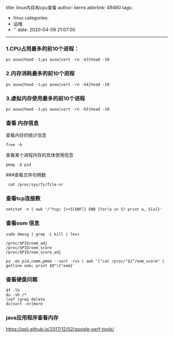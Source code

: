 title: linux内存和cpu查看
author: kerns
abbrlink: 49460
tags:
  - linux
categories:
  - 运维
  - ''
date: 2020-04-09 21:07:00
---
### 1.CPU占用最多的前10个进程： 
```
ps auxw|head -1;ps auxw|sort -rn -k3|head -10 
```
### 2.内存消耗最多的前10个进程
```
ps auxw|head -1;ps auxw|sort -rn -k4|head -10 
```

### 3.虚拟内存使用最多的前10个进程 
```
ps auxw|head -1;ps auxw|sort -rn -k5|head -10
```

### 查看 内存信息
查看内存的统计信息

```
free -h
```
查看某个进程内存的具体使用信息

```
pmap -X pid

```

###查看文件句柄数
```
 cat /proc/sys/fs/file-nr
 ```
 ### 查看tcp连接数
 ```
 netstat -n | awk '/^tcp/ {++S[$NF]} END {for(a in S) print a, S[a]}'
 ```
 
 ### 查看oom 信息
 
 ```
 sudo dmesg | grep -i kill | less
 ```
 
 ```
/proc/$PID/oom_adj
/proc/$PID/oom_score
/proc/$PID/oom_score_adj
```

```
ps -eo pid,comm,pmem --sort -rss | awk '{"cat /proc/"$1"/oom_score" | getline oom; print $0"\t"oom}'
```

 ### 查看硬盘问题
 
 ```
 df -lh
 du -sh /*
 lsof |grep delete
 du|sort -nr|more
 ```
 ### java应用程序查看内存
 
https://qsli.github.io/2017/12/02/google-perf-tools/
